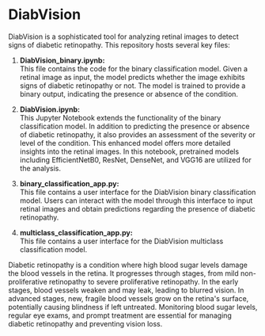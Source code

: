 # DiabVision

DiabVision is a sophisticated tool for analyzing retinal images to detect signs of diabetic retinopathy. This repository hosts several key files:

1. **DiabVision_binary.ipynb:**  
   This file contains the code for the binary classification model. Given a retinal image as input, the model predicts whether the image exhibits signs of diabetic retinopathy or not. The model is trained to provide a binary output, indicating the presence or absence of the condition.

2. **DiabVision.ipynb:**  
   This Jupyter Notebook extends the functionality of the binary classification model. In addition to predicting the presence or absence of diabetic retinopathy, it also provides an assessment of the severity or level of the condition. This enhanced model offers more detailed insights into the retinal images. In this notebook, pretrained models including EfficientNetB0, ResNet, DenseNet, and VGG16 are utilized for the analysis.

3. **binary_classification_app.py:**  
   This file contains a user interface for the DiabVision binary classification model. Users can interact with the model through this interface to input retinal images and obtain predictions regarding the presence of diabetic retinopathy.
3. **multiclass_classification_app.py:**  
   This file contains a user interface for the DiabVision multiclass classification model. 

Diabetic retinopathy is a condition where high blood sugar levels damage the blood vessels in the retina. It progresses through stages, from mild non-proliferative retinopathy to severe proliferative retinopathy. In the early stages, blood vessels weaken and may leak, leading to blurred vision. In advanced stages, new, fragile blood vessels grow on the retina's surface, potentially causing blindness if left untreated. Monitoring blood sugar levels, regular eye exams, and prompt treatment are essential for managing diabetic retinopathy and preventing vision loss.
